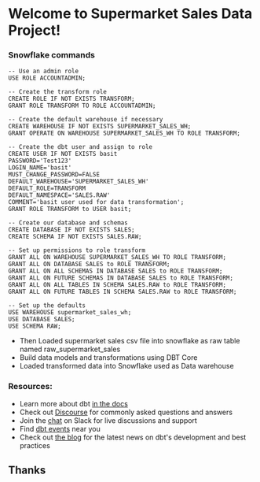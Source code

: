 # Welcome to Supermarket Sales Data Project!

### Snowflake commands
```
-- Use an admin role
USE ROLE ACCOUNTADMIN;

-- Create the transform role
CREATE ROLE IF NOT EXISTS TRANSFORM;
GRANT ROLE TRANSFORM TO ROLE ACCOUNTADMIN;

-- Create the default warehouse if necessary
CREATE WAREHOUSE IF NOT EXISTS SUPERMARKET_SALES_WH;
GRANT OPERATE ON WAREHOUSE SUPERMARKET_SALES_WH TO ROLE TRANSFORM;

-- Create the dbt user and assign to role
CREATE USER IF NOT EXISTS basit
PASSWORD='Test123'
LOGIN_NAME='basit'
MUST_CHANGE_PASSWORD=FALSE
DEFAULT_WAREHOUSE='SUPERMARKET_SALES_WH'
DEFAULT_ROLE=TRANSFORM
DEFAULT_NAMESPACE='SALES.RAW'
COMMENT='basit user used for data transformation';
GRANT ROLE TRANSFORM to USER basit;

-- Create our database and schemas
CREATE DATABASE IF NOT EXISTS SALES;
CREATE SCHEMA IF NOT EXISTS SALES.RAW;

-- Set up permissions to role transform
GRANT ALL ON WAREHOUSE SUPERMARKET_SALES_WH TO ROLE TRANSFORM;
GRANT ALL ON DATABASE SALES to ROLE TRANSFORM;
GRANT ALL ON ALL SCHEMAS IN DATABASE SALES to ROLE TRANSFORM;
GRANT ALL ON FUTURE SCHEMAS IN DATABASE SALES to ROLE TRANSFORM;
GRANT ALL ON ALL TABLES IN SCHEMA SALES.RAW to ROLE TRANSFORM;
GRANT ALL ON FUTURE TABLES IN SCHEMA SALES.RAW to ROLE TRANSFORM;

-- Set up the defaults
USE WAREHOUSE supermarket_sales_wh;
USE DATABASE SALES;
USE SCHEMA RAW;

```

- Then Loaded supermarket sales csv file into snowflake as raw table named raw_supermarket_sales
- Build data models and transformations using DBT Core
- Loaded transformed data into Snowflake used as Data warehouse


### Resources:
- Learn more about dbt [in the docs](https://docs.getdbt.com/docs/introduction)
- Check out [Discourse](https://discourse.getdbt.com/) for commonly asked questions and answers
- Join the [chat](https://community.getdbt.com/) on Slack for live discussions and support
- Find [dbt events](https://events.getdbt.com) near you
- Check out [the blog](https://blog.getdbt.com/) for the latest news on dbt's development and best practices

## Thanks
